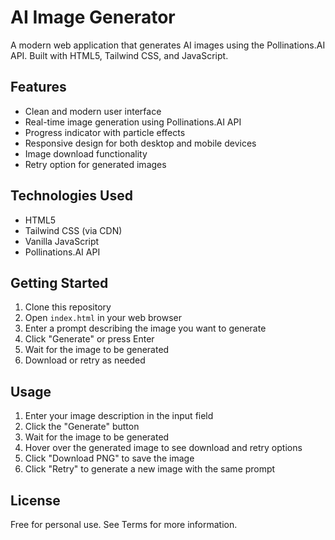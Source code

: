 # AI Image Generator

A modern web application that generates AI images using the Pollinations.AI API. Built with HTML5, Tailwind CSS, and JavaScript.

## Features

- Clean and modern user interface
- Real-time image generation using Pollinations.AI API
- Progress indicator with particle effects
- Responsive design for both desktop and mobile devices
- Image download functionality
- Retry option for generated images

## Technologies Used

- HTML5
- Tailwind CSS (via CDN)
- Vanilla JavaScript
- Pollinations.AI API

## Getting Started

1. Clone this repository
2. Open `index.html` in your web browser
3. Enter a prompt describing the image you want to generate
4. Click "Generate" or press Enter
5. Wait for the image to be generated
6. Download or retry as needed

## Usage

1. Enter your image description in the input field
2. Click the "Generate" button
3. Wait for the image to be generated
4. Hover over the generated image to see download and retry options
5. Click "Download PNG" to save the image
6. Click "Retry" to generate a new image with the same prompt

## License

Free for personal use. See Terms for more information. 
